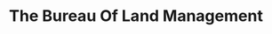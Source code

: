 ---
# This topic lives at
# https://digital.gov/topics/the-bureau-of-land-management

# Topic Title
title: "The Bureau Of Land Management"

# description — keep it short and clear
# summary: ""

# Weight
weight: 1

# For more information on managing topics,
# see https://github.com/GSA/digitalgov.gov/wiki/topics
---